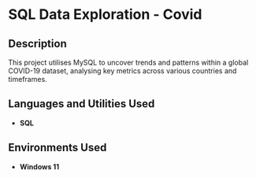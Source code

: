 <h1>SQL Data Exploration - Covid</h1>

<h2>Description</h2>
This project utilises MySQL to uncover trends and patterns within a global COVID-19 dataset, analysing key metrics across various countries and timeframes.
<br />

<h2>Languages and Utilities Used</h2>

- <b>SQL</b> 

<h2>Environments Used </h2>

- <b>Windows 11</b>
